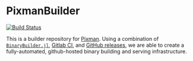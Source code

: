 # PixmanBuilder

[![Build Status](https://gitlab.com/BinaryBuilder.jl/PixmanBuilder/badges/master/pipeline.svg)](https://gitlab.com/BinaryBuilder.jl/PixmanBuilder/pipelines)

This is a builder repository for [Pixman](http://www.pixman.org/). Using a combination of [`BinaryBuilder.jl`](https://github.com/staticfloat/BinaryBuilder.jl), [Gitlab CI](https://about.gitlab.com/features/gitlab-ci-cd/), and [GitHub releases](https://docs.travis-ci.com/user/deployment/releases/), we are able to create a fully-automated, github-hosted binary building and serving infrastructure.
